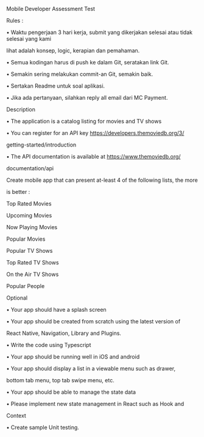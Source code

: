 

Mobile Developer Assessment Test

Rules :

• Waktu pengerjaan 3 hari kerja, submit yang dikerjakan selesai atau tidak selesai yang kami

lihat adalah konsep, logic, kerapian dan pemahaman.

• Semua kodingan harus di push ke dalam Git, seratakan link Git.

• Semakin sering melakukan commit-an Git, semakin baik.

• Sertakan Readme untuk soal aplikasi.

• Jika ada pertanyaan, silahkan reply all email dari MC Payment.

Description

• The application is a catalog listing for movies and TV shows

• You can register for an API key https://developers.themoviedb.org/3/

getting-started/introduction

• The API documentation is available at https://www.themoviedb.org/

documentation/api

Create mobile app that can present at-least 4 of the following lists, the more

is better :

Top Rated Movies

Upcoming Movies

Now Playing Movies

Popular Movies

Popular TV Shows

Top Rated TV Shows

On the Air TV Shows

Popular People

Optional

• Your app should have a splash screen

• Your app should be created from scratch using the latest version of

React Native, Navigation, Library and Plugins.

• Write the code using Typescript

• Your app should be running well in iOS and android

• Your app should display a list in a viewable menu such as drawer,

bottom tab menu, top tab swipe menu, etc.

• Your app should be able to manage the state data

• Please implement new state management in React such as Hook and

Context

• Create sample Unit testing.


